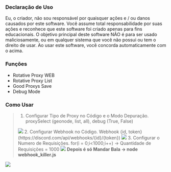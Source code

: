 ### Declaração de Uso
Eu, o criador, não sou responsável por quaisquer ações e / ou danos causados por este software. Você assume total responsabilidade por suas ações e reconhece que este software foi criado apenas para fins educacionais. O objetivo principal deste software NÃO é para ser usado maliciosamente, ou em qualquer sistema que você não possui ou tem o direito de usar. Ao usar este software, você concorda automaticamente com o acima.

### Funções
+ Rotative Proxy WEB
+ Rotative Proxy List
+ Good Proxys Save
+ Debug Mode

### Como Usar
> 1. Configurar Tipo de Proxy no Código e o Modo Depuração. proxySelect (geonode, list, all), debug (True, False)
> <img src="https://i.imgur.com/yWkiShS.png">
> 2. Configurar Webhook no Código. Webhook {id, token} (https://discord.com/api/webhooks/{id}/{token})
> <img src="https://i.imgur.com/86JLlPq.png">
> 3. Configurar o Numero de Requisições. for(i = 0;i<1000;i++) -> Quantidade de Requisições = 1000
> <img src="https://i.imgur.com/ndyN2jZ.png">
> <strong>Depois é só Mandar Bala -> node webhook_killer.js</strong>
<img src="https://i.imgur.com/ffgLF68.png"></img>

